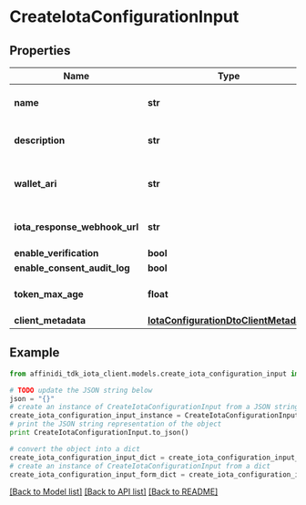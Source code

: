 # CreateIotaConfigurationInput

## Properties

| Name                          | Type                                                                            | Description                              | Notes      |
| ----------------------------- | ------------------------------------------------------------------------------- | ---------------------------------------- | ---------- |
| **name**                      | **str**                                                                         | The name of the configuration            |
| **description**               | **str**                                                                         | Description of the configuration         | [optional] |
| **wallet_ari**                | **str**                                                                         | The wallet Ari that will be used to sign |
| **iota_response_webhook_url** | **str**                                                                         | webhook to call when data is ready       | [optional] |
| **enable_verification**       | **bool**                                                                        |                                          |
| **enable_consent_audit_log**  | **bool**                                                                        |                                          |
| **token_max_age**             | **float**                                                                       | token time to live in seconds            | [optional] |
| **client_metadata**           | [**IotaConfigurationDtoClientMetadata**](IotaConfigurationDtoClientMetadata.md) |                                          |

## Example

```python
from affinidi_tdk_iota_client.models.create_iota_configuration_input import CreateIotaConfigurationInput

# TODO update the JSON string below
json = "{}"
# create an instance of CreateIotaConfigurationInput from a JSON string
create_iota_configuration_input_instance = CreateIotaConfigurationInput.from_json(json)
# print the JSON string representation of the object
print CreateIotaConfigurationInput.to_json()

# convert the object into a dict
create_iota_configuration_input_dict = create_iota_configuration_input_instance.to_dict()
# create an instance of CreateIotaConfigurationInput from a dict
create_iota_configuration_input_form_dict = create_iota_configuration_input.from_dict(create_iota_configuration_input_dict)
```

[[Back to Model list]](../README.md#documentation-for-models) [[Back to API list]](../README.md#documentation-for-api-endpoints) [[Back to README]](../README.md)
